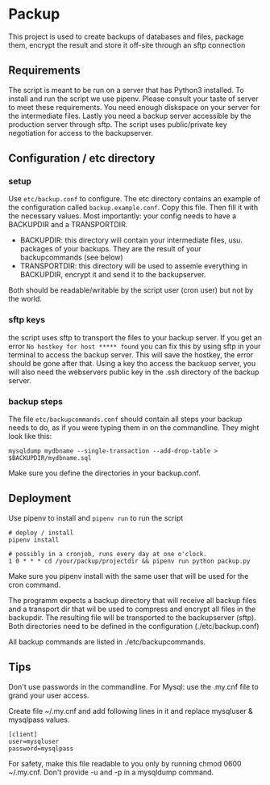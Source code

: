 # Packup
This project is used to create backups of databases and files, package them, encrypt the result and store it off-site through an sftp connection

## Requirements
The script is meant to be run on a server that has Python3 installed. To install and run the script we use pipenv. Please consult your taste of server to meet these requirements. You need enough diskspace on your server for the intermediate files. Lastly you need a backup server accessible by the production server through sftp. The script uses public/private key negotiation for access to the backupserver.


## Configuration / etc directory
### setup
Use `etc/backup.conf` to configure. The etc directory contains an example of the configuration called `backup.example.conf`. Copy this file. Then fill it with the necessary values.
Most importantly: your config needs to have a BACKUPDIR and a TRANSPORTDIR. 
- BACKUPDIR: this directory will contain your intermediate files, usu. packages of your backups. They are the result of your backupcommands (see below)
- TRANSPORTDIR: this directory will be used to assemle everything in BACKUPDIR, encrypt it and send it to the backupserver.

Both should be readable/writable by the script user (cron user) but not by the world.

### sftp keys
the script uses sftp to transport the files to your backup server. If you get an error `No hostkey for host ***** found` you can fix this by using sftp in your terminal to access the backup server. This will save the hostkey, the error should be gone after that. 
Using a key tho access the backuop server, you will also need the webservers public key in the .ssh directory of the backup server. 

### backup steps
The file `etc/backupcommands.conf` should contain all steps your backup needs to do, as if you were typing them in on the commandline. They might look like this: 
```commandline
mysqldump mydbname --single-transaction --add-drop-table > $BACKUPDIR/mydbname.sql
```
Make sure you define the directories in your backup.conf.
    
## Deployment
Use pipenv to install and `pipenv run` to run the script
```
# deploy / install
pipenv install

# possibly in a cronjob, runs every day at one o'clock.
1 0 * * * cd /your/packup/projectdir && pipenv run python packup.py
```
Make sure you pipenv install with the same user that will be used for the cron command.

The programm expects a backup directory that will receive all backup files and a transport dir that wil be used to compress and encrypt all files in the backupdir. The resulting file will be transported to the backupserver (sftp). Both directories need to be defined in the configuration (./etc/backup.conf)

All backup commands are listed in ./etc/backupcommands. 

## Tips
Don't use passwords in the commandline. For Mysql: use the .my.cnf file to grand your user access.

Create file ~/.my.cnf and add following lines in it and replace mysqluser & mysqlpass values.
```
[client]
user=mysqluser
password=mysqlpass
```
For safety, make this file readable to you only by running chmod 0600 ~/.my.cnf. Don't provide -u and -p in a mysqldump command.   

